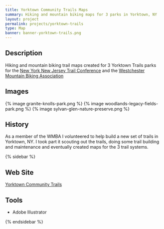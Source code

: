 ```yaml
---
title: Yorktown Community Trails Maps
summary: Hiking and mountain biking maps for 3 parks in Yorktown, NY
layout: project
permalink: projects/yorktown-trails
type: Map
banner: banner-yorktown-trails.png
---
```


## Description

Hiking and mountain biking trail maps created for 3 Yorktown Trails parks for the [New York New Jersey Trail Conference](http://www.nynjtc.org/) and the [Westchester Mountain Biking Association](http://wmba.org/)

## Images

{% image granite-knolls-park.png %} {% image woodlands-legacy-fields-park.png %} {% image sylvan-glen-nature-preserve.png %}

## History

As a member of the WMBA I volunteered to help build a new set of trails in Yorktown, NY. I took part it scouting out the trails, doing some trail building and maintenance and eventually created maps for the 3 trail systems.

{% sidebar %}

## Web Site

[Yorktown Community Trails](http://www.nynjtc.org/group/yorktown-community-trails)

## Tools

- Adobe Illustrator

{% endsidebar %}

